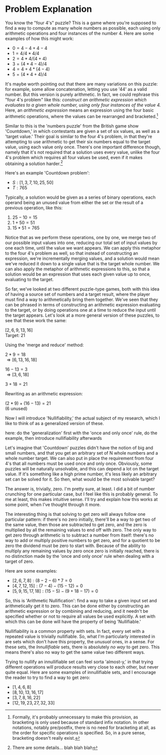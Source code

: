 # Problem Explanation

You know the "four 4's" puzzle? This is a game where you're supposed to
find a way to compute as many whole numbers as possible, each using only
arithmetic operations and four instances of the number 4. Here are some
examples of how this might work:

- $`0 = 4 - 4 + 4 - 4`$
- $`1 = 4 / 4 * 4 / 4`$
- $`2 = 4 * 4 / (4 + 4)`$
- $`3 = (4 * 4 - 4) / 4`$
- $`4 = 4 + 4 * (4 - 4)`$
- $`5 = (4 * 4 + 4) / 4`$

It's maybe worth pointing out that there are many variations on this
puzzle: for example, some allow concatenation, letting you use '44' as a
valid number. But this version is purely arithmetic. In fact, we could
rephrase this "four 4's problem" like this: *construct an arithmetic
expression which evaluates to a given whole number, using only four
instances of the value 4.* Here, an *arithmetic expression* means an
expression using the four basic arithmetic operations, where the values
can be rearranged and bracketed.[^1]

[^1]: Formally, it's probably unnecessary to make this provision, as
bracketing is only used because of standard infix notation. In other
notations, notably pre/postfix, there is no need for bracketing at all,
as the order for specific operations is specified. So, in a pure sense,
bracketing doesn't really exist.

Similar to this is the 'numbers puzzle' from the British game show
'Countdown,' in which contestants are given a set of six values, as well
as a 'target value.' Their goal is similar to the four 4's problem, in
that they're attempting to use arithmetic to get their six numbers equal
to the target value, using each value only once. There's one important
difference though, namely that it's not required that a solution uses
every value, unlike the four 4's problem which requires all four values
be used, even if it makes obtaining a solution harder.[^2]

[^2]: There are some details... blah blah blah

Here's an example 'Countdown problem':
- $`S: [1, 3, 7, 10, 25, 50]`$
- $`T: 765`$

Typically, a solution would be given as a series of binary operations,
each operand being an unused value from either the set or the result of
a previous operation, like this:
1. $`25 - 10 = 15`$
2. $`1 + 50 = 51`$
3. $`15 * 51 = 765`$

Notice that as we perform these operations, one by one, we merge two of
our possible input values into one, reducing our total set of input
values by one each time, until the value we want appears. We can apply
this metaphor to the four 4's problem as well, so that instead of
constructing an expression, we're incrementally merging values, and a
solution would mean we've reduced it down to a single value that is the
target whole number. We can also apply the metaphor of arithmetic
expressions to this, so that a solution would be an expression that uses
each given value up to once, evaluating to the target.

So far, we've looked at two different puzzle-type games, both with this
idea of having a source set of numbers and a target result, where the
player must find a way to arithmetically bring them together. We've seen
that they can be phrased in terms of constructing an arithmetic
expression evaluating to the target, or by doing operations one at a
time to reduce the input until the target appears. Let's look at a more
general version of these puzzles, to see that these work the same:

$`[2, 6, 9, 13, 16]`$\
Target: $`21`$

Using the 'merge and reduce' method:

$`2 * 9 = 18`$\
$`\Rightarrow [6, 13, 16, 18]`$

$`16 - 13 = 3`$\
$`\Rightarrow [3, 6, 18]`$

$`3 + 18 = 21`$

Rewriting as an arithmetic expression:

$`(2 * 9) + (16 - 13) = 21`$\
($`6`$ unused)

Now I will introduce 'Nullifiability,' the actual subject of my
research, which I like to think of as a generalized version of these.

here: do the 'generalization' first with the 'once and only once' rule,
do the example, then introduce nullifiability afterwards

Let's imagine that 'Countdown' puzzles didn't have the notion of big and
small numbers, and that you get an arbitrary set of N whole numbers and
a whole number target. We can also put in place the requirement from
four 4's that all numbers must be used once and only once. Obviously,
some puzzles will be naturally unsolvable, and this can depend a lot on
the target value. If it's something like a high prime number, it's less
likely an arbitrary set can be solved for it. So then, what would be the
most solvable target?

The answer is, trivially, zero. I'm pretty sure, at least. I did a bit
of number crunching for one particular case, but I feel like this is
probably general. To me at least, this makes intuitive sense. I'll try
and explain how this works at some point, when I've thought through it
more.

The interesting thing is that solving to get zero will always follow one
particular pattern: if there's no zero initially, there'll be a way to
get two of the same value, then those are subtracted to get zero, and
the zero is multiplied by all the remaining values to end off with zero.
The only way to get zero through arithmetic is to subtract a number from
itself: there's no way to add or multiply positive numbers to get zero,
and for a quotient to be zero the dividend must be zero to start with.
Because of the ability to multiply any remaining values by zero once
zero is initially reached, there is no distinction made by the 'once and
only once' rule when dealing with a target of zero.

Here are some examples:
- $`[2, 6, 7, 8]: (8 - 2 - 6) * 7 = 0`$
- $`[4, 7, 12, 15]: (7 - 4) - (15 - 12) = 0`$
- $`[5, 9, 15, 17, 18]: (15 - 5) - (9 + 18 - 17) = 0`$

So, this is 'Arithmetic Nullification': find a way to take a given input
set and arithmetically get it to zero. This can be done either by
constructing an arithmetic expression or by combining and reducing, and
it needn't be specified whether or not to require all values be used
explicitly. A set with which this can be done will have the property of
being 'Nullifiable.'

Nullifiability is a common property with sets. In fact, every set with a
repeated value is trivially nullifiable. So, what I'm particularly
interested in are sets which don't have this property, the *unusual*
ones, in a sense. For these sets, the *Innullifiable* sets, there is
absolutely *no way* to get zero. This means there's also no way to get
the same value two different ways.

Trying to nullify an innullifiable set can feel sorta 'almost-y,' in
that trying different operations will produce results very close to each
other, but never quite equal. Here are some examples of innullifiable
sets, and I encourage the reader to try to find a way to get zero:
- $`[1, 4, 6, 8]`$
- $`[8, 10, 13, 16, 17]`$
- $`[3, 7, 8, 16, 22]`$
- $`[12, 19, 23, 27, 32, 33]`$

